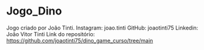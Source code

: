 # Jogo_Dino
Jogo criado por João Tinti.
Instagram: joao.tinti GitHub: joaotinti75 Linkedin: João Vitor Tinti Link do repositório:
https://github.com/joaotinti75/dino_game_curso/tree/main
